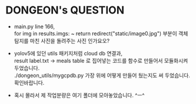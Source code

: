 # DONGEON's QUESTION  

- main.py line 166,  
  for img in results.imgs: ~ return redirect("static/image0.jpg") 부분이 객체탐지를 마친 사진을 돌려주는 사진 인가요오?  

- yolov5에 있던 utils 패키지처럼 cloud db 연결과,  
  result label.txt → meals table 로 집어넣는 코드를 함수로 만들어서 모듈화시켜두었습니다.    
  ./dongeon_utils/mygcpdb.py 가장 위에 어떻게 만들어 뒀는지도 써 두었습니다. 확인바랍니다.
    
- 혹시 몰라서 제 작업분량은 여기 폴더에 모아놓았습니다. ^ㅡ^
